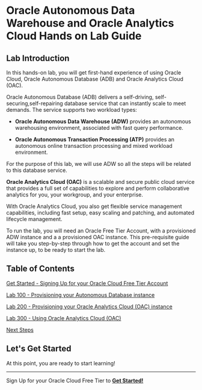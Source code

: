 
# Oracle Autonomous Data Warehouse and Oracle Analytics Cloud Hands on Lab Guide

## Lab Introduction

In this hands-on lab, you will get first-hand experience of using Oracle Cloud, Oracle Autonomous Database (ADB) and Oracle Analytics Cloud (OAC).

Oracle Autonomous Database (ADB) delivers a self-driving, self-securing,self-repairing database service that can instantly scale to meet demands. The service supports two workload types:

-   **Oracle Autonomous Data Warehouse (ADW)** provides an autonomous warehousing environment, associated with fast query performance.

-   **Oracle Autonomous Transaction Processing (ATP)** provides an autonomous online transaction processing and mixed workload environment.

For the purpose of this lab, we will use ADW so all the steps will be related to this database service.

**Oracle Analytics Cloud (OAC)** is a scalable and secure public cloud service that provides a full set of capabilities to explore and perform collaborative analytics for you, your workgroup, and your enterprise.

With Oracle Analytics Cloud, you also get flexible service management capabilities, including fast setup, easy scaling and patching, and automated lifecycle management.

To run the lab, you will need an Oracle Free Tier Account, with a provisioned ADW instance and a a provisioned OAC instance. This pre-requisite guide will take you step-by-step through how to get the account and set the instance up, to be ready to start the lab.

## Table of Contents

[Get Started - Signing Up for your Oracle Cloud Free Tier Account](/Lab0/README.md)

[Lab 100 - Provisioning your Autonomous Database instance](/Lab1/README.md)

[Lab 200 - Provisioning your Oracle Analytics Cloud (OAC) instance](/Lab2/README.md)

[Lab 300 - Using Oracle Analytics Cloud (OAC)](/Lab3/README.md)

[Next Steps](/Next/README.md)

## Let's Get Started

At this point, you are ready to start learning!

---

Sign Up for your Oracle Cloud Free Tier to [**Get Started!**](./Lab0/README.md)